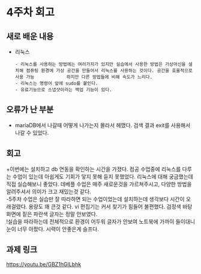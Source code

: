 # 4주차 회고
## 새로 배운 내용
- 리눅스

      - 리눅스를 사용하는 방법에는 여러가지가 있지만 실습에서 사용한 방법은 가상머신을 설치해 컴퓨팅 환경에 가상 공간을 만들어서 리눅스를 사용하는 것이다. 공간을 효율적으로 사용 가능            하지만 다른 방법들에 비해 속도가 느리다.
      - 리눅스는 명령어 앞에 sudo를 붙인다.
      - 유료기능으로 스냅샷이라는 백업 기능이 있다.


## 오류가 난 부분
- mariaDB에서 나갈때 어떻게 나가는지 몰라서 헤맸다. 검색 결과 exit를 사용해서 나갈 수 있었다.

## 회고
+이번에는 설치하고 db 연동을 확인하는 시간을 가졌다. 컴공 수업중에 리눅스를 다루는 수업이 있는데 아쉽게도 기회가 닿지 못해 듣지 못했었다. 리눅스에 대해 궁금했는데 직접 실습해보니 좋았다. 데베플 수업은 매주 새로운것을 가르쳐주시고, 다양한 방법을 알려주셔서 의미가 크고 재밌는것 같다.
<br>-5주차 수업은 실습만 잘 따라하면 되는 수업이었는데 설치하는데 생각보다 시간이 오래걸렸다. 용량도 꽤 큰것 같다. vi 편집기는 커서 찾기가 힘들어 불편했다. 검정색 바탕화면에 짙은 파란색 글자는 정말 안보였다.
<br>!실습을 따라하는데 전체적으로 환경이 어두워 글자가 안보여 노트북에 가까이 들이대니 눈이 너무 아팠다. 시력이 안좋은게 슬프다.

## 과제 링크
<https://youtu.be/GBZ1hGlLbhk>
     
      
      
